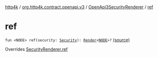 [http4k](../../index.md) / [org.http4k.contract.openapi.v3](../index.md) / [OpenApi3SecurityRenderer](index.md) / [ref](./ref.md)

# ref

`fun <NODE> ref(security: `[`Security`](../../org.http4k.contract.security/-security/index.md)`): `[`Render`](../../org.http4k.contract.openapi/-render.md)`<`[`NODE`](ref.md#NODE)`>?` [(source)](https://github.com/http4k/http4k/blob/master/http4k-contract/src/main/kotlin/org/http4k/contract/openapi/v3/OpenApi3SecurityRenderer.kt#L47)

Overrides [SecurityRenderer.ref](../../org.http4k.contract.openapi/-security-renderer/ref.md)


